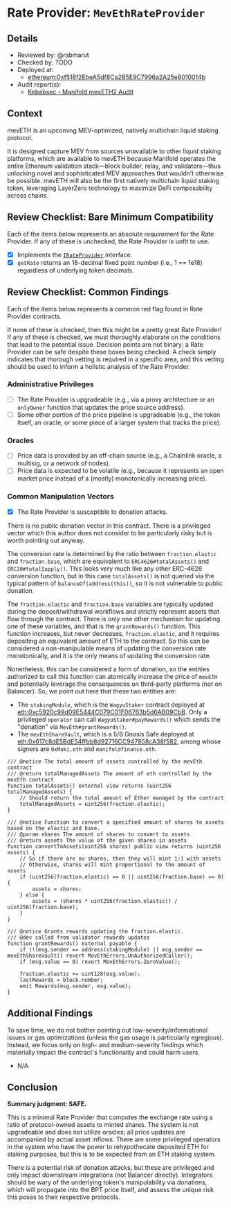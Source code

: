 # Rate Provider: `MevEthRateProvider`

## Details
- Reviewed by: @rabmarut
- Checked by: TODO
- Deployed at:
    - [ethereum:0xf518f2EbeA5df8Ca2B5E9C7996a2A25e8010014b](https://etherscan.io/address/0xf518f2ebea5df8ca2b5e9c7996a2a25e8010014b#code)
- Audit report(s):
    - [Kebabsec - Manifold mevETH2 Audit](https://kebabsec.xyz/audits/manifold_finance_meveth2_audit/)

## Context
mevETH is an upcoming MEV-optimized, natively multichain liquid staking protocol.

It is designed capture MEV from sources unavailable to other liquid staking platforms, which are available to mevETH because Manifold operates the entire Ethereum validation stack—block builder, relay, and validators—thus unlocking novel and sophisticated MEV approaches that wouldn’t otherwise be possible. mevETH will also be the first natively multichain liquid staking token, leveraging LayerZero technology to maximize DeFi composability across chains.

## Review Checklist: Bare Minimum Compatibility
Each of the items below represents an absolute requirement for the Rate Provider. If any of these is unchecked, the Rate Provider is unfit to use.

- [x] Implements the [`IRateProvider`](https://github.com/balancer/balancer-v2-monorepo/blob/bc3b3fee6e13e01d2efe610ed8118fdb74dfc1f2/pkg/interfaces/contracts/pool-utils/IRateProvider.sol) interface.
- [x] `getRate` returns an 18-decimal fixed point number (i.e., 1 == 1e18) regardless of underlying token decimals.

## Review Checklist: Common Findings
Each of the items below represents a common red flag found in Rate Provider contracts.

If none of these is checked, then this might be a pretty great Rate Provider! If any of these is checked, we must thoroughly elaborate on the conditions that lead to the potential issue. Decision points are not binary; a Rate Provider can be safe despite these boxes being checked. A check simply indicates that thorough vetting is required in a specific area, and this vetting should be used to inform a holistic analysis of the Rate Provider.

### Administrative Privileges
- [ ] The Rate Provider is upgradeable (e.g., via a proxy architecture or an `onlyOwner` function that updates the price source address).
- [ ] Some other portion of the price pipeline is upgradeable (e.g., the token itself, an oracle, or some piece of a larger system that tracks the price).

### Oracles
- [ ] Price data is provided by an off-chain source (e.g., a Chainlink oracle, a multisig, or a network of nodes).
- [ ] Price data is expected to be volatile (e.g., because it represents an open market price instead of a (mostly) monotonically increasing price).

### Common Manipulation Vectors
- [x] The Rate Provider is susceptible to donation attacks.

There is no public donation vector in this contract. There is a privileged vector which this author does not consider to be particularly risky but is worth pointing out anyway.

The conversion rate is determined by the ratio between `fraction.elastic` and `fraction.base`, which are equivalent to `ERC4626#totalAssets()` and `ERC20#totalSupply()`. This looks very much like any other ERC-4626 conversion function, but in this case `totalAssets()` is not queried via the typical pattern of `balanceOf(address(this))`, so it is not vulnerable to public donation.

The `fraction.elastic` and `fraction.base` variables are typically updated during the deposit/withdrawal workflows and strictly represent assets that flow through the contract. There is only one other mechanism for updating one of these variables, and that is the `grantRewards()` function. This function increases, but never decreases, `fraction.elastic`, and it requires depositing an equivalent amount of ETH to the contract. So this can be considered a non-manipulable means of updating the conversion rate monotonically, and it is the only means of updating the conversion rate.

Nonetheless, this can be considered a form of donation, so the entities authorized to call this function can atomically increase the price of `mevETH` and potentially leverage the consequences on third-party platforms (not on Balancer). So, we point out here that these two entities are:
- The `stakingModule`, which is the `WagyuStaker` contract deployed at [eth:0xc5920c99d09E5444C079C01F06763b5d6AB09CbB](https://etherscan.io/address/0xc5920c99d09E5444C079C01F06763b5d6AB09CbB#code). Only a privileged `operator` can call `WagyuStaker#payRewards()` which sends the "donation" via `MevEth#grantRewards()`.
- The `mevEthShareVault`, which is a 5/8 Gnosis Safe deployed at [eth:0x617c8dE5BdE54ffbb8d92716CC947858cA38f582](https://etherscan.io/address/0x617c8dE5BdE54ffbb8d92716CC947858cA38f582#code), among whose signers are `0xMaki.eth` and `manifoldfinance.eth`.

``` solidity
/// @notice The total amount of assets controlled by the mevEth contract
/// @return totalManagedAssets The amount of eth controlled by the mevEth contract
function totalAssets() external view returns (uint256 totalManagedAssets) {
    // Should return the total amount of Ether managed by the contract
    totalManagedAssets = uint256(fraction.elastic);
}

/// @notice Function to convert a specified amount of shares to assets based on the elastic and base.
/// @param shares The amount of shares to convert to assets
/// @return assets The value of the given shares in assets
function convertToAssets(uint256 shares) public view returns (uint256 assets) {
    // So if there are no shares, then they will mint 1:1 with assets
    // Otherwise, shares will mint proportional to the amount of assets
    if (uint256(fraction.elastic) == 0 || uint256(fraction.base) == 0) {
        assets = shares;
    } else {
        assets = (shares * uint256(fraction.elastic)) / uint256(fraction.base);
    }
}

/// @notice Grants rewards updating the fraction.elastic.
/// @dev called from validator rewards updates
function grantRewards() external payable {
    if (!(msg.sender == address(stakingModule) || msg.sender == mevEthShareVault)) revert MevEthErrors.UnAuthorizedCaller();
    if (msg.value == 0) revert MevEthErrors.ZeroValue();

    fraction.elastic += uint128(msg.value);
    lastRewards = block.number;
    emit Rewards(msg.sender, msg.value);
}
```

## Additional Findings
To save time, we do not bother pointing out low-severity/informational issues or gas optimizations (unless the gas usage is particularly egregious). Instead, we focus only on high- and medium-severity findings which materially impact the contract's functionality and could harm users.

- N/A


## Conclusion
**Summary judgment: SAFE.**

This is a minimal Rate Provider that computes the exchange rate using a ratio of protocol-owned assets to minted shares. The system is not upgradeable and does not utilize oracles; all price updates are accompanied by actual asset inflows. There are some privileged operators in the system who have the power to rehypothecate deposited ETH for staking purposes, but this is to be expected from an ETH staking system.

There is a potential risk of donation attacks, but these are privileged and only impact downstream integrations (not Balancer directly). Integrators should be wary of the underlying token's manipulability via donations, which will propagate into the BPT price itself, and assess the unique risk this poses to their respective protocols.
